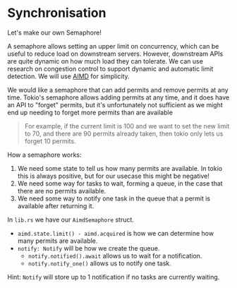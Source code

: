 # Synchronisation

Let's make our own Semaphore!

A semaphore allows setting an upper limit on concurrency, which can be useful to reduce load on downstream servers.
However, downstream APIs are quite dynamic on how much load they can tolerate. We can use research on congestion control
to support dynamic and automatic limit detection. We will use [AIMD](https://en.wikipedia.org/wiki/Additive_increase/multiplicative_decrease) for simplicity.

We would like a semaphore that can add permits and remove permits at any time.
Tokio's semaphore allows adding permits at any time, and it does have an API to "forget" permits, but it's
unfortunately not sufficient as we might end up needing to forget more permits than are available

> For example, if the current limit is 100 and we want to set the new limit to 70, and there are 90 permits already taken,
> then tokio only lets us forget 10 permits.

How a semaphore works:
1. We need some state to tell us how many permits are available. In tokio this is always positive, but for our usecase this might be negative!
2. We need some way for tasks to wait, forming a queue, in the case that there are no permits available.
3. We need some way to notify one task in the queue that a permit is available after returning it.

In `lib.rs` we have our `AimdSemaphore` struct. 
* `aimd.state.limit() - aimd.acquired` is how we can determine how many permits are available.
* `notify: Notify` will be how we create the queue.
    * `notify.notified().await` allows us to wait for a notification.
    * `notify.notify_one()` allows us to notify one task.

Hint:
`Notify` will store up to 1 notification if no tasks are currently waiting.
